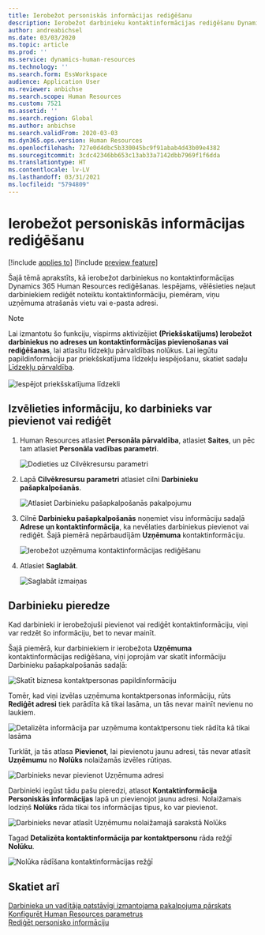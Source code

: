 ```yaml
---
title: Ierobežot personiskās informācijas rediģēšanu
description: Ierobežot darbinieku kontaktinformācijas rediģēšanu Dynamics 365 Human Resources.
author: andreabichsel
ms.date: 03/03/2020
ms.topic: article
ms.prod: ''
ms.service: dynamics-human-resources
ms.technology: ''
ms.search.form: EssWorkspace
audience: Application User
ms.reviewer: anbichse
ms.search.scope: Human Resources
ms.custom: 7521
ms.assetid: ''
ms.search.region: Global
ms.author: anbichse
ms.search.validFrom: 2020-03-03
ms.dyn365.ops.version: Human Resources
ms.openlocfilehash: 727e0d4dbc5b330045bc9f91abab4d43b09e4382
ms.sourcegitcommit: 3cdc42346bb653c13ab33a7142dbb7969f1f6dda
ms.translationtype: HT
ms.contentlocale: lv-LV
ms.lasthandoff: 03/31/2021
ms.locfileid: "5794809"
---
```

# <a name="restrict-editing-of-personal-information"></a>Ierobežot personiskās informācijas rediģēšanu

[!include [applies to](../includes/applies-to-hr.md)]
[!include [preview feature](./includes/preview-feature.md)]

Šajā tēmā aprakstīts, kā ierobežot darbiniekus no kontaktinformācijas Dynamics 365 Human Resources rediģēšanas. Iespējams, vēlēsieties neļaut darbiniekiem rediģēt noteiktu kontaktinformāciju, piemēram, viņu uzņēmuma atrašanās vietu vai e-pasta adresi.

> [!NOTE]
> Lai izmantotu šo funkciju, vispirms aktivizējiet **(Priekšskatījums) Ierobežot darbiniekus no adreses un kontaktinformācijas pievienošanas vai rediģēšanas**, lai atlasītu līdzekļu pārvaldības nolūkus. Lai iegūtu papildinformāciju par priekšskatījuma līdzekļu iespējošanu, skatiet sadaļu [Līdzekļu pārvaldība](hr-admin-manage-features.md).<br><br>![Iespējot priekšskatījuma līdzekli](./media/hr-employee-self-service-restrict-enable.png)

## <a name="choose-the-information-an-employee-can-add-or-edit"></a>Izvēlieties informāciju, ko darbinieks var pievienot vai rediģēt

1. Human Resources atlasiet **Personāla pārvaldība**, atlasiet **Saites**, un pēc tam atlasiet **Personāla vadības parametri**.

   ![Dodieties uz Cilvēkresursu parametri](./media/hr-employee-self-service-human-resources-parameters.png)

2. Lapā **Cilvēkresursu parametri** atlasiet cilni **Darbinieku pašapkalpošanās**.

   ![Atlasiet Darbinieku pašapkalpošanās pakalpojumu](./media/hr-employee-self-service-tab.png)

3. Cilnē **Darbinieku pašapkalpošanās** noņemiet visu informāciju sadaļā **Adrese un kontaktinformācija**, ka nevēlaties darbiniekus pievienot vai rediģēt. Šajā piemērā nepārbaudījām **Uzņēmuma** kontaktinformāciju.

   ![Ierobežot uzņēmuma kontaktinformācijas rediģēšanu](./media/hr-employee-self-service-restrict-business.png)

4. Atlasiet **Saglabāt**.

   ![Saglabāt izmaiņas](./media/hr-employee-self-service-restrict-save.png)

## <a name="employee-experience"></a>Darbinieku pieredze

Kad darbinieki ir ierobežojuši pievienot vai rediģēt kontaktinformāciju, viņi var redzēt šo informāciju, bet to nevar mainīt.

Šajā piemērā, kur darbiniekiem ir ierobežota **Uzņēmuma** kontaktinformācijas rediģēšana, viņi joprojām var skatīt informāciju Darbinieku pašapkalpošanās sadaļā:

![Skatīt biznesa kontaktpersonas papildinformāciju](./media/hr-employee-self-service-restrict-view.png)

Tomēr, kad viņi izvēlas uzņēmuma kontaktpersonas informāciju, rūts **Rediģēt adresi** tiek parādīta kā tikai lasāma, un tās nevar mainīt nevienu no laukiem.

![Detalizēta informācija par uzņēmuma kontaktpersonu tiek rādīta kā tikai lasāma](./media/hr-employee-self-service-restrict-read-only.png)

Turklāt, ja tās atlasa **Pievienot**, lai pievienotu jaunu adresi, tās nevar atlasīt **Uzņēmumu** no **Nolūks** nolaižamās izvēles rūtiņas.

![Darbinieks nevar pievienot Uzņēmuma adresi](./media/hr-employee-self-service-restrict-add.png)

Darbinieki iegūst tādu pašu pieredzi, atlasot **Kontaktinformācija** **Personiskās informācijas** lapā un pievienojot jaunu adresi. Nolaižamais lodziņš **Nolūks** rāda tikai tos informācijas tipus, ko var pievienot. 

![Darbinieks nevar atlasīt Uzņēmumu nolaižamajā sarakstā Nolūks](./media/hr-employee-self-service-restrict-purpose.png)

Tagad **Detalizēta kontaktinformācija par kontaktpersonu** rāda režģī **Nolūku**.

![Nolūka rādīšana kontaktinformācijas režģī](./media/hr-employee-self-service-restrict-purpose-grid.png)

## <a name="see-also"></a>Skatiet arī

[Darbinieka un vadītāja patstāvīgi izmantojama pakalpojuma pārskats](hr-employee-manager-self-service-overview.md)<br>
[Konfigurēt Human Resources parametrus](hr-setup-parameters.md)<br>
[Rediģēt personisko informāciju](hr-employee-manager-self-service-edit-personal-information.md)
